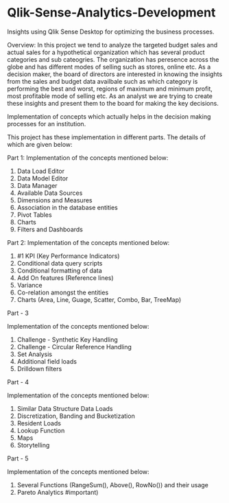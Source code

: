 # Qlik-Sense-Analytics-Development
Insights using Qlik Sense Desktop for optimizing the business processes.

Overview: In this project we tend to analyze the targeted budget sales and actual sales for a hypothetical organization which has several product categories and sub cateogries. 
The organization has peresence across the globe and has different modes of selling such as stores, online etc. As a decision maker, the board of directors are
interested in knowing the insights from the sales and budget data availbale such as which category is performing the best and worst, regions of maximum and minimum profit,
most profitable mode of selling etc. As an analyst we are trying to create these insights and present them to the board for making the key decisions. 


Implementation of concepts which actually helps in the decision making processes for an institution.

This project has these implementation in different parts. The details of which are given below:

Part 1:
Implementation of the concepts mentioned below:
1. Data Load Editor 
2. Data Model Editor
3. Data Manager
4. Available Data Sources
5. Dimensions and Measures
6. Association in the database entities
7. Pivot Tables
8. Charts
9. Filters and Dashboards

Part 2:
Implementation of the concepts mentioned below:
1. #1 KPI (Key Performance Indicators)
2. Conditional data query scripts
3. Conditional formatting of data
4. Add On features (Reference lines)
5. Variance 
6. Co-relation amongst the entities
7. Charts  (Area, Line, Guage, Scatter, Combo, Bar, TreeMap)

Part - 3

Implementation of the concepts mentioned below:

1. Challenge - Synthetic Key Handling
2. Challenge - Circular Reference Handling
3. Set Analysis 
4. Additional field loads
5. Drilldown filters

Part  - 4

Implementation of the concepts mentioned below:

1. Similar Data Structure Data Loads
2. Discretization, Banding and Bucketization
3. Resident Loads
4. Lookup Function
5. Maps
6. Storytelling


Part  - 5

Implementation of the concepts mentioned below:

1. Several Functions (RangeSum(), Above(), RowNo()) and their usage
2. Pareto Analytics #important)


